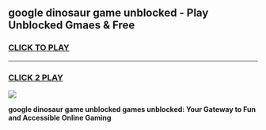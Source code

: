 
## google dinosaur game unblocked - Play Unblocked Gmaes & Free
<h3>
<a href="https://news.freeplayer.one?title=google_dinosaur_game_unblocked&ref=23F">CLICK TO PLAY</a></h3>
<hr>

<h3>
<a href="https://news.freeplayer.one?title=google_dinosaur_game_unblocked&ref=23F">CLICK 2 PLAY</a>
  
</h3>

<a href="https://news.freeplayer.one?title=google_dinosaur_game_unblocked&ref=23F/"><img src="https://clearcache.store/games.png"></a>


**google dinosaur game unblocked games unblocked: Your Gateway to Fun and Accessible Online Gaming**
